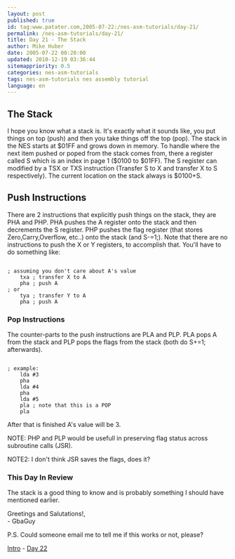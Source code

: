 ```yaml
---
layout: post
published: true
id: tag:www.patater.com,2005-07-22:/nes-asm-tutorials/day-21/
permalink: /nes-asm-tutorials/day-21/
title: Day 21 - The Stack
author: Mike Huber
date: 2005-07-22 00:20:00
updated: 2010-12-19 03:36:44
sitemappriority: 0.5
categories: nes-asm-tutorials
tags: nes-asm-tutorials nes assembly tutorial
language: en
---
```

<h2>The Stack</h2>
<p>I hope you know what a stack is. It's exactly what it sounds like, you put
things on top (push) and then you take things off the top (pop). The stack in
the NES starts at $01FF and grows down in memory. To handle where the next item
pushed or poped from the stack comes from, there a register called S which is
an index in page 1 ($0100 to $01FF). The S register can modified by a TSX or
TXS instruction (Transfer S to X and transfer X to S respectively). The current
location on the stack always is $0100+S.</p>

<h2>Push Instructions</h2>
<p>There are 2 instructions that explicitly push things on the stack, they are
PHA and PHP. PHA pushes the A register onto the stack and then decrements the S
register. PHP pushes the flag register (that stores Zero,Carry,Overflow, etc..)
onto the stack (and S-=1;). Note that there are no instructions to push the X
or Y registers, to accomplish that. You'll have to do something like:</p>
<code class="block">
; assuming you don't care about A's value
    txa ; transfer X to A
    pha ; push A
; or
    tya ; transfer Y to A
    pha ; push A
</code>


<h3>Pop Instructions</h3>
<p>The counter-parts to the push instructions are PLA and PLP. PLA pops A from
the stack and PLP pops the flags from the stack (both do S+=1; afterwards).</p>
<code class="block">
; example:
    lda #3
    pha
    lda #4
    pha
    lda #5
    pla ; note that this is a POP
    pla
</code>


<p>After that is finished A's value will be 3.</p>

<p>NOTE: PHP and PLP would be usefull in preserving flag status across subroutine calls (JSR).</p>

<p>NOTE2: I don't think JSR saves the flags, does it?</p>

<h3>This Day In Review</h3>

<p>The stack is a good thing to know and is probably something I should have
mentioned earlier.</p>

<p>
    Greetings and Salutations!,<br/>
        - GbaGuy
</p>

<p>P.S. Could someone email me to tell me if this works or not, please?</p>

<div class="series-navigation">
<a href="/nes-asm-tutorials">Intro</a> - <a href="/nes-asm-tutorials/day-22/">Day 22</a>
</div>
